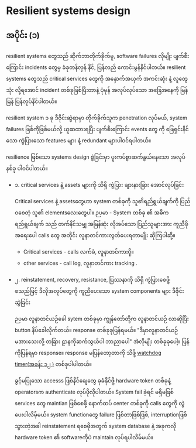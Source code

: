 # Resilient systems design

## အပိုင်း (၁)

resilient systems တွေသည် ဆိုက်ဘာတိုက်ခိုက်မူ, software failures လိုမျိုး ပျက်စီးကြောင်း incidents တွေမှ ခံခုတန်လှန် နိင်,  ပြန်လည် ကောင်းမွန်နိင်ပါတယ်။
resilient systems တွေသည် critical services တွေကို အနှောက်အယှက် အကင်းဆုံး နဲ့ လူတွေသုံး လို့ရအောင် incident တစ်ခုဖြစ်ပြီးတာနဲ့ ပုံမုန် အလုပ်လုပ်သော အခြေအနေကို မြန်မြန် ပြန်လုပ်နိင်ပါတယ်။

resilient system  ၁ ခု ဒီဇိုင်းဆွဲရာမှာ တိုက်ခိုက်သူက penetration လုပ်မယ်, system failures ဖြစ်ကိုဖြစ်မယ်လို့ ယူဆထားရပြီး  ပျက်စီးကြောင်း events တွေ ကို ဖြေရှင်းနိင်သော ကွဲပြားသော features များ နဲ့ redundant များပါဝင်ရပါတယ်။

resilience ဖြစ်သော systems design စွဲခြင်းမှာ ပူးကပ်စွာဆက်နွယ်နေသော အလုပ် နစ်ခု ပါဝင်ပါတယ်။

- ၁. critical services နဲ့ ‌assets များကို သိရှိ ကွဲပြား ချားနားခြား အောင်လုပ်ခြင်း

     Critical services နဲ့ assetsတွေဟာ system တစ်ခုကို သူ၏ရည်ရွယ်ချက်ကို ပြည်ဝစေတဲ့ သူ၏ elementsလေးတွေပါ။
ဉပမာ -
System တစ်ခု ၏ အဓိကရည်ရွယ်ချက် သည် တက်နိင်သမျှ အမြန်ဆုံး လိုအပ်သော ပြည်သူများအား ကူညီဖို အရေးပေါ calls တွေ အတိုင်း လူနာတင်ကားလွတ်ပေးရတာမျိုး ဆိုကြပါဆို့။

     - Critical services - calls လက်ခံ, လူနာတင်ကားပို့။
     - other services - call log, လူနာတင်ကား tracking .

- ၂. reinstatement, recovery, resistance, ပြဿနာကို သိရှိ ကွဲပြားစေဖို့ စသည်ဖြင့် ဒီလိုအလုပ်တွေကို ကူညီပေးသော system components များ ဒီဇိုင်းဆွဲခြင်း

     ဉပမာ လူနာတင်ယဉ်ခေါ sytem  တစ်ခုမှာ ကျွန်တော်တို့က လူနာတင်ယဉ် လာဆိုပြိး button နိပ်ခေါလိုက်တယ်။
response တစ်ခုခုပြန်ရမယ်။
"ဒီမှာလူနာတင်ယဉ် မအားသေးလို့ တခြား ဠာနကိုဆက်သွယ်ပါ ဘာညာပေါ"
အဲလိုမျိုး တစ်ခုခုပေါ့။
ပြန်ကိုပြန်ရမှာ response။
response မပြန်တော့တာကို သိဖို့ [watchdog timer(အခန်း ၁၂ )]()
တစ်ခုပါပါတယ်။


   ခွင့်မပြုသော accesss ဖြစ်နိင်ချေတွေ ခုခံနိုင်ဖို့ hardware token တစ်ခုနဲ့ operatorsက authenticate လုပ်ဖိုလိုပါတယ်။
   System fail ခဲ့ရင် မရှိမဖြစ် services တွေ maintian ဖြစ်စေဖို့ နောက်ထပ် center တစ်ခုကို calls တွေကို လွဲပေးပါလိမ့်မယ်။
   system functionတွေ failure ဖြစ်တာဖြစ်ဖြစ်, interruptionဖြစ်သွားတဲ့အခါ reinstatement ရစေဖိုအတွက် system database နဲ့ အခုကလို hardware token ၏ softwareကိုပဲ maintain လုပ်ရပါလိမ်မယ်။
 
